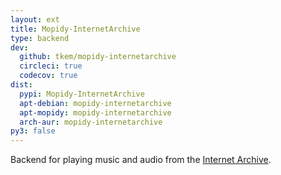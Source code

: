 ```yaml
---
layout: ext
title: Mopidy-InternetArchive
type: backend
dev:
  github: tkem/mopidy-internetarchive
  circleci: true
  codecov: true
dist:
  pypi: Mopidy-InternetArchive
  apt-debian: mopidy-internetarchive
  apt-mopidy: mopidy-internetarchive
  arch-aur: mopidy-internetarchive
py3: false
---
```


Backend for playing music and audio from the
[Internet Archive](https://archive.org/).
